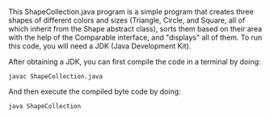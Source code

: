 This ShapeCollection.java program is a simple program that creates three shapes of different colors and sizes 
(Triangle, Circle, and Square, all of which inherit from the Shape abstract class), sorts them based on their area 
with the help of the Comparable interface, and "displays" all of them. To run this code, you will need a JDK (Java Development Kit).

After obtaining a JDK, you can first compile the code in a terminal by doing:

`javac ShapeCollection.java`

And then execute the compiled byte code by doing:

`java ShapeCollection`
